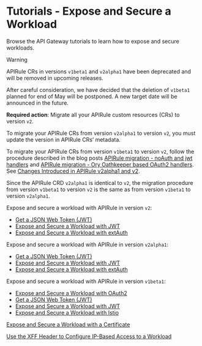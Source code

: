 # Tutorials - Expose and Secure a Workload
Browse the API Gateway tutorials to learn how to expose and secure workloads.

> [!WARNING]
> APIRule CRs in versions `v1beta1` and `v2alpha1` have been deprecated and will be removed in upcoming releases.
>
> After careful consideration, we have decided that the deletion of `v1beta1` planned for end of May will be postponed. A new target date will be announced in the future.
> 
> **Required action**: Migrate all your APIRule custom resources (CRs) to version `v2`.
> 
> To migrate your APIRule CRs from version `v2alpha1` to version `v2`, you must update the version in APIRule CRs’ metadata.
> 
> To migrate your APIRule CRs from version `v1beta1` to version `v2`, follow the procedure described in the blog posts [APIRule migration - noAuth and jwt handlers](https://community.sap.com/t5/technology-blogs-by-sap/sap-btp-kyma-runtime-apirule-migration-noauth-and-jwt-handlers/ba-p/13882833) and [APIRule migration - Ory Oathkeeper based OAuth2 handlers](https://community.sap.com/t5/technology-blogs-by-sap/sap-btp-kyma-runtime-apirule-migration-ory-oathkeeper-based-oauth2-handlers/ba-p/13896184). See [Changes Introduced in APIRule v2alpha1 and v2](https://help.sap.com/docs/link-disclaimer?site=https%3A%2F%2Fcommunity.sap.com%2Ft5%2Ftechnology-blogs-by-sap%2Fchanges-introduced-in-apirule-v2alpha1-and-v2%2Fba-p%2F14029529). 
> 
> Since the APIRule CRD `v2alpha1` is identical to `v2`, the migration procedure from version `v1beta1` to version `v2` is the same as from version `v1beta1` to version `v2alpha1`.

Expose and secure a workload with APIRule in version `v2`:
- [Get a JSON Web Token (JWT)](./01-51-get-jwt.md)
- [Expose and Secure a Workload with JWT](./01-52-expose-and-secure-workload-jwt.md)
- [Expose and Secure a Workload with extAuth](./01-53-expose-and-secure-workload-ext-auth.md)

Expose and secure a workload with APIRule in version `v2alpha1`:
- [Get a JSON Web Token (JWT)](./01-51-get-jwt.md)
- [Expose and Secure a Workload with JWT](./v2alpha1/01-52-expose-and-secure-workload-jwt.md)
- [Expose and Secure a Workload with extAuth](./v2alpha1/01-53-expose-and-secure-workload-ext-auth.md)

Expose and secure a workload with APIRule in version `v1beta1`:
- [Expose and Secure a Workload with OAuth2](./v1beta1-deprecated/01-50-expose-and-secure-workload-oauth2.md)
- [Get a JSON Web Token (JWT)](./01-51-get-jwt.md)
- [Expose and Secure a Workload with JWT](./v1beta1-deprecated/01-52-expose-and-secure-workload-jwt.md)
- [Expose and Secure a Workload with Istio](./v1beta1-deprecated/01-53-expose-and-secure-workload-istio.md)

[Expose and Secure a Workload with a Certificate](./01-54-expose-and-secure-workload-with-certificate.md)

[Use the XFF Header to Configure IP-Based Access to a Workload](./01-55-ip-based-access-with-xff.md)